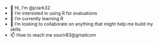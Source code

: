 - 👋 Hi, I’m @jclark32
- 👀 I’m interested in using R for evaluations
- 🌱 I’m currently learning R
- 💞️ I’m looking to collaborate on anything that might help me build my skills
- 📫 How to reach me sourir83@gmailcom

<!---
jclark32/jclark32 is a ✨ special ✨ repository because its `README.md` (this file) appears on your GitHub profile.
You can click the Preview link to take a look at your changes.
--->
